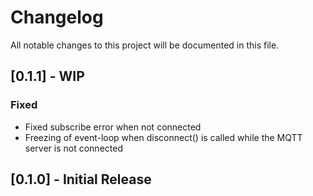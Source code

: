 # Changelog

All notable changes to this project will be documented in this file.

## [0.1.1] - WIP

### Fixed

- Fixed subscribe error when not connected
- Freezing of event-loop when disconnect() is called while the MQTT server is not connected

## [0.1.0] - Initial Release
